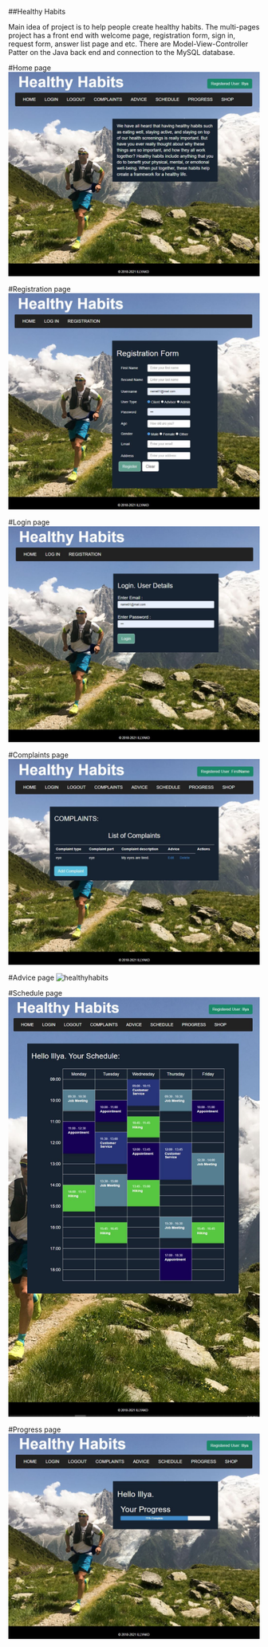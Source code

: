 ##Healthy Habits

Main idea of project is to help people create healthy habits.
The multi-pages project has a front end with welcome page, registration form, sign in, request form,
answer list page and etc. There are Model-View-Controller Patter on the Java back end and connection to the MySQL database.

#Home page
![healthyhabits](./screenshots/home.jpg)

#Registration page
![healthyhabits](./screenshots/registration.jpg)

#Login page
![healthyhabits](./screenshots/login.jpg)

#Complaints page
![healthyhabits](./screenshots/complaints.jpg)

#Advice page
![healthyhabits](./screenshots/advice.jpg)

#Schedule page
![healthyhabits](./screenshots/schedule.jpg)

#Progress page
![healthyhabits](./screenshots/progress.jpg)
